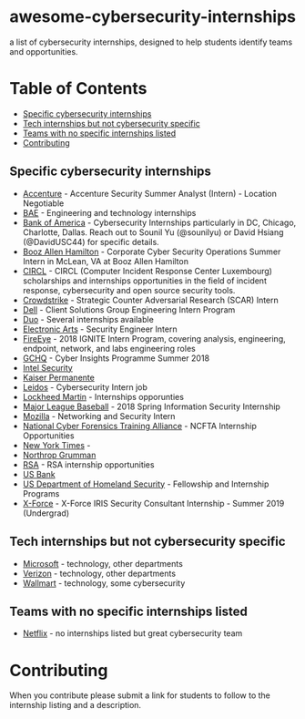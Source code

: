 # awesome-cybersecurity-internships
a list of cybersecurity internships, designed to help students identify teams and opportunities. 

# Table of Contents
  * [Specific cybersecurity internships](#specific-cybersecurity-internships)
  * [Tech internships but not cybersecurity specific](#tech-internships-but-not-cybersecurity-specific)
  * [Teams with no specific internships listed](#teams-with-no-specific-internships-listed)
* [Contributing](#contributing)

## Specific cybersecurity internships

* [Accenture](https://www.accenture.com/us-en/careers/find-your-fit-students-graduates-undergraduate-summer-internships) - Accenture Security Summer Analyst (Intern) - Location Negotiable
* [BAE](https://jobs.baesystems.com/global/en/search-results?keywords=intern%20security) - Engineering and technology internships
* [Bank of America](https://campus.bankofamerica.com/careers/Global-Technology-Summer-Analyst-Program-US.html) - Cybersecurity Internships particularly in DC, Chicago, Charlotte, Dallas. Reach out to Sounil Yu (@sounilyu) or David Hsiang (@DavidUSC44) for specific details.
* [Booz Allen Hamilton](https://careers.boozallen.com/en-US/search?keywords=intern%20security&location=) - Corporate Cyber Security Operations Summer Intern in McLean, VA at Booz Allen Hamilton
* [CIRCL](https://www.circl.lu/projects/internships/) - CIRCL (Computer Incident Response Center Luxembourg) scholarships and internships opportunities in the field of incident response, cybersecurity and open source security tools.
* [Crowdstrike](https://www.crowdstrike.com/careers/?p=job%2Fovmo6fw5) - Strategic Counter Adversarial Research (SCAR) Intern
* [Dell](https://jobs.dell.com/category/internship-jobs/375/24213/1) - Client Solutions Group Engineering Intern Program
* [Duo](https://duo.com/about/careers) - Several internships available
* [Electronic Arts](https://www.ea.com/careers/students) - Security Engineer Intern
* [FireEye](https://universityrelations.fireeye.com/internships) - 2018 IGNITE Intern Program, covering analysis, engineering, endpoint, network, and labs engineering roles
* [GCHQ](https://www.gchq-careers.co.uk/early-careers/students.html) - Cyber Insights Programme Summer 2018
* [Intel Security](https://jobs.intel.com/page/show/internships)
* [Kaiser Permanente](https://www.kaiserpermanentejobs.org/university/#university-talent-network) 
* [Leidos](https://lensa.com/cybersecurity-intern-jobs/orlando/jd/542914b3c3b5bdb65656cecac3909c42) - Cybersecurity Intern job
* [Lockheed Martin](https://sjobs.brassring.com/TGnewUI/Search/Home/Home?partnerid=25037&siteid=5014#keyWordSearch=cybersecurity) - Internships opporunties 
* [Major League Baseball](https://www.google.com/search?q=mlb+cybersecurity+internship+2019&oq=mlb+cybersecurity+internship+2019&aqs=chrome..69i57.4056j0j4&sourceid=chrome&ie=UTF-8&ibp=htl;jobs&sa=X&ved=2ahUKEwjtiabhkOHgAhVHMt8KHV36AC4Qp4wCMAF6BAgGEBI#htidocid=TCL6uZbFFBAae4IPAAAAAA%3D%3D) - 2018 Spring Information Security Internship
* [Mozilla](https://careers.mozilla.org/university/) - Networking and Security Intern
* [National Cyber Forensics Training Alliance](https://www.ncfta.net/hiring/internship-opportunities/) - NCFTA Internship Opportunities
* [New York Times](https://www.nytco.com/careers/2019-business-summer-internships/) -
* [Northrop Grumman](http://www.northropgrumman.com/Careers/Students-Entry-Level/Pages/Internships.aspx) 
* [RSA](https://www.thersa.org/about-us/internships) - RSA internship opportunities
* [US Bank](https://www.usbank.com/careers/internships/index.html)
* [US Department of Homeland Security](https://www.cybercareers.gov/students-universities/find-a-job/#fellowship) - Fellowship and Internship Programs
* [X-Force](https://www.linkedin.com/jobs/view/x-force-iris-security-consultant-internship-summer-2019-undergrad-at-ibm-1104406021) - X-Force IRIS Security Consultant Internship - Summer 2019 (Undergrad)


## Tech internships but not cybersecurity specific

* [Microsoft](https://careers.microsoft.com/us/en/students-and-graduates) - technology, other departments
* [Verizon](http://www.verizon.com/about/careers/college-students) - technology, other departments
* [Wallmart](https://careers.walmart.com/results?q=summer%20intern&page=1&sort=rank&expand=brand,department,type,rate&jobCareerArea=all) - technology, some cybersecurity

## Teams with no specific internships listed

* [Netflix](https://jobs.netflix.com/teams/security) - no internships listed but great cybersecurity team

# Contributing

When you contribute please submit a link for students to follow to the internship listing and a description.
